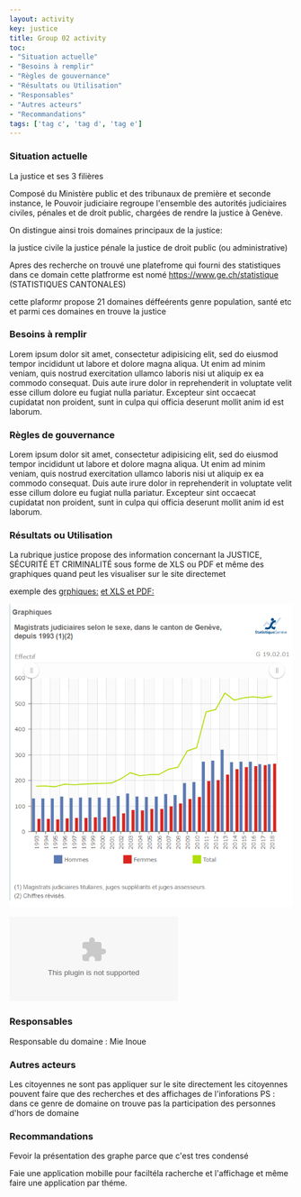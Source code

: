 ```yaml
---
layout: activity
key: justice
title: Group 02 activity
toc:
- "Situation actuelle"
- "Besoins à remplir"
- "Règles de gouvernance"
- "Résultats ou Utilisation"
- "Responsables"
- "Autres acteurs"
- "Recommandations"
tags: ['tag c', 'tag d', 'tag e']
---
```


### Situation actuelle

La justice et ses 3 filières

Composé du Ministère public et des tribunaux de première et seconde instance, le Pouvoir judiciaire regroupe l'ensemble des autorités judiciaires civiles, pénales et de droit public, chargées de rendre la justice à Genève.

On distingue ainsi trois domaines principaux de la justice:

la justice civile
la justice pénale
la justice de droit public (ou administrative)

Apres des recherche on trouvé une platefrome qui fourni des statistiques  dans ce domain 
cette platfrorme est nomé https://www.ge.ch/statistique (STATISTIQUES CANTONALES)

cette plaformr propose 21 domaines déffeérents  genre population, santé etc et parmi ces domaines en trouve la justice



### Besoins à remplir

Lorem ipsum dolor sit amet, consectetur adipisicing elit, sed do eiusmod tempor incididunt ut labore et dolore magna aliqua. Ut enim ad minim veniam, quis nostrud exercitation ullamco laboris nisi ut aliquip ex ea commodo consequat. Duis aute irure dolor in reprehenderit in voluptate velit esse cillum dolore eu fugiat nulla pariatur. Excepteur sint occaecat cupidatat non proident, sunt in culpa qui officia deserunt mollit anim id est laborum.

### Règles de gouvernance

Lorem ipsum dolor sit amet, consectetur adipisicing elit, sed do eiusmod tempor incididunt ut labore et dolore magna aliqua. Ut enim ad minim veniam, quis nostrud exercitation ullamco laboris nisi ut aliquip ex ea commodo consequat. Duis aute irure dolor in reprehenderit in voluptate velit esse cillum dolore eu fugiat nulla pariatur. Excepteur sint occaecat cupidatat non proident, sunt in culpa qui officia deserunt mollit anim id est laborum.

### Résultats ou Utilisation

La rubrique justice propose des information concernant la JUSTICE, SÉCURITÉ ET CRIMINALITÉ sous forme de XLS ou PDF et même des graphiques quand peut les visualiser sur le site directemet

exemple des 
[grphiques:](https://www.ge.ch/statistique/domaines/apercu.asp?dom=19_02)
[ et XLS et PDF:](https://www.ge.ch/statistique/graphiques/affichage.asp?filtreGraph=19_02&dom=1)

![Graphe](images/magidtrstJudiciareSelonLesSexe.PNG)

![XLS](images/T_19_02_1_01.xls)










### Responsables

Responsable du domaine : Mie Inoue

### Autres acteurs


Les citoyennes ne sont pas appliquer sur le site directement 
les citoyennes pouvent faire que des recherches et  des affichages de l'inforations 
PS : dans ce genre de  domaine  on trouve  pas la participation des personnes d'hors de domaine

### Recommandations

Fevoir la présentation des graphe parce que c'est tres condensé

Faie une application mobille pour faciltéla racherche et l'affichage et même faire une application par théme.